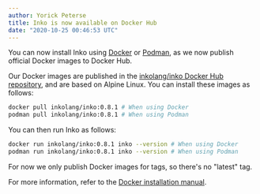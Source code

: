 ```yaml
---
author: Yorick Peterse
title: Inko is now available on Docker Hub
date: "2020-10-25 00:46:53 UTC"
---
```


You can now install Inko using [Docker](https://www.docker.com/) or
[Podman](https://podman.io/), as we now publish official Docker images to Docker
Hub.

<!-- READ MORE -->

Our Docker images are published in the [inkolang/inko Docker Hub
repository](https://hub.docker.com/r/inkolang/inko), and are based on Alpine
Linux. You can install these images as follows:

```bash
docker pull inkolang/inko:0.8.1 # When using Docker
podman pull inkolang/inko:0.8.1 # When using Podman
```

You can then run Inko as follows:

```bash
docker run inkolang/inko:0.8.1 inko --version # When using Docker
podman run inkolang/inko:0.8.1 inko --version # When using Podman
```

For now we only publish Docker images for tags, so there's no "latest" tag.

For more information, refer to the [Docker installation
manual](https://docs.inko-lang.org/manual/master/getting-started/installation/#docker).
